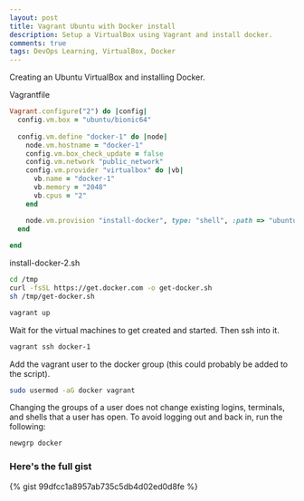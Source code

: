 ```yaml
---
layout: post
title: Vagrant Ubuntu with Docker install
description: Setup a VirtualBox using Vagrant and install docker.
comments: true
tags: DevOps Learning, VirtualBox, Docker
---
```


Creating an Ubuntu VirtualBox and installing Docker.

Vagrantfile

```ruby
Vagrant.configure("2") do |config|
  config.vm.box = "ubuntu/bionic64"
  
  config.vm.define "docker-1" do |node|
    node.vm.hostname = "docker-1"
    config.vm.box_check_update = false
    config.vm.network "public_network"
    config.vm.provider "virtualbox" do |vb|
      vb.name = "docker-1"
      vb.memory = "2048"
      vb.cpus = "2"
    end

    node.vm.provision "install-docker", type: "shell", :path => "ubuntu/install-docker-2.sh"
  end
  
end
```

install-docker-2.sh

```bash
cd /tmp
curl -fsSL https://get.docker.com -o get-docker.sh
sh /tmp/get-docker.sh
```

```bash
vagrant up
```

Wait for the virtual machines to get created and started. Then ssh into it.

```bash
vagrant ssh docker-1
```

Add the vagrant user to the docker group (this could probably be added to the script).

```bash
sudo usermod -aG docker vagrant
```

Changing the groups of a user does not change existing logins, terminals, and shells that a user has open. To avoid logging out and back in, run the following:

```bash
newgrp docker
```

### Here's the full gist

{% gist 99dfcc1a8957ab735c5db4d02ed0d8fe %}

